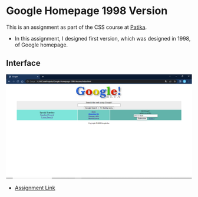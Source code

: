 # Google Homepage 1998 Version

This is an assignment as part of the CSS course at [Patika](https://app.atika.dev/courses/css).

- In this assignment, I designed first version, which was designed in 1998, of Google homepage.

## Interface 
![Interface of the Homepage](images/interface-screenshot.PNG)
- [Assignment Link](https://app.patika.dev/courses/css/odev2)
